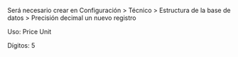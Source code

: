 Será necesario crear en Configuración > Técnico > Estructura de la base de datos > Precisión decimal un nuevo registro

Uso: Price Unit

Dígitos: 5
